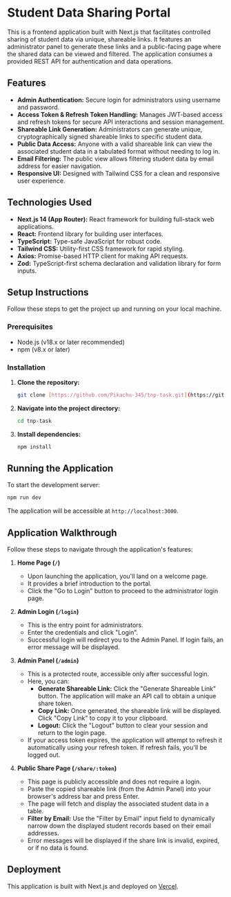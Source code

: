 # Student Data Sharing Portal

This is a frontend application built with Next.js that facilitates controlled sharing of student data via unique, shareable links. It features an administrator panel to generate these links and a public-facing page where the shared data can be viewed and filtered. The application consumes a provided REST API for authentication and data operations.

## Features

* **Admin Authentication:** Secure login for administrators using username and password.
* **Access Token & Refresh Token Handling:** Manages JWT-based access and refresh tokens for secure API interactions and session management.
* **Shareable Link Generation:** Administrators can generate unique, cryptographically signed shareable links to specific student data.
* **Public Data Access:** Anyone with a valid shareable link can view the associated student data in a tabulated format without needing to log in.
* **Email Filtering:** The public view allows filtering student data by email address for easier navigation.
* **Responsive UI:** Designed with Tailwind CSS for a clean and responsive user experience.

## Technologies Used

* **Next.js 14 (App Router):** React framework for building full-stack web applications.
* **React:** Frontend library for building user interfaces.
* **TypeScript:** Type-safe JavaScript for robust code.
* **Tailwind CSS:** Utility-first CSS framework for rapid styling.
* **Axios:** Promise-based HTTP client for making API requests.
* **Zod:** TypeScript-first schema declaration and validation library for form inputs.

## Setup Instructions

Follow these steps to get the project up and running on your local machine.

### Prerequisites

* Node.js (v18.x or later recommended)
* npm (v8.x or later) 

### Installation

1.  **Clone the repository:**
    ```bash
    git clone [https://github.com/Pikachu-345/tnp-task.git](https://github.com/Pikachu-345/tnp-task.git)
    ```
2.  **Navigate into the project directory:**
    ```bash
    cd tnp-task
    ```
3.  **Install dependencies:**
    ```bash
    npm install
    ```

## Running the Application

To start the development server:

```bash
npm run dev
````

The application will be accessible at `http://localhost:3000`.

## Application Walkthrough

Follow these steps to navigate through the application's features:

1.  **Home Page (`/`)**

      * Upon launching the application, you'll land on a welcome page.
      * It provides a brief introduction to the portal.
      * Click the "Go to Login" button to proceed to the administrator login page.

2.  **Admin Login (`/login`)**

      * This is the entry point for administrators.
      * Enter the credentials and click "Login".
      * Successful login will redirect you to the Admin Panel. If login fails, an error message will be displayed.

3.  **Admin Panel (`/admin`)**

      * This is a protected route, accessible only after successful login.
      * Here, you can:
          * **Generate Shareable Link:** Click the "Generate Shareable Link" button. The application will make an API call to obtain a unique share token.
          * **Copy Link:** Once generated, the shareable link will be displayed. Click "Copy Link" to copy it to your clipboard.
          * **Logout:** Click the "Logout" button to clear your session and return to the login page.
      * If your access token expires, the application will attempt to refresh it automatically using your refresh token. If refresh fails, you'll be logged out.

4.  **Public Share Page (`/share/:token`)**

      * This page is publicly accessible and does not require a login.
      * Paste the copied shareable link (from the Admin Panel) into your browser's address bar and press Enter.
      * The page will fetch and display the associated student data in a table.
      * **Filter by Email:** Use the "Filter by Email" input field to dynamically narrow down the displayed student records based on their email addresses.
      * Error messages will be displayed if the share link is invalid, expired, or if no data is found.

## Deployment

This application is built with Next.js and deployed on [Vercel](https://vercel.com/).